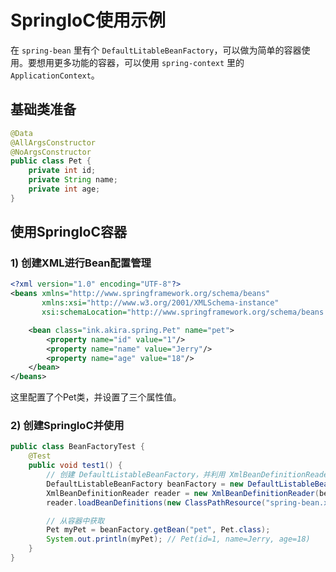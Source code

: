 # SpringIoC使用示例
在 `spring-bean` 里有个 `DefaultLitableBeanFactory`，可以做为简单的容器使用。要想用更多功能的容器，可以使用 `spring-context` 里的 `ApplicationContext`。

## 基础类准备
```java
@Data
@AllArgsConstructor
@NoArgsConstructor
public class Pet {
    private int id;
    private String name;
    private int age;
}
```

## 使用SpringIoC容器
### 1) 创建XML进行Bean配置管理
```xml
<?xml version="1.0" encoding="UTF-8"?>
<beans xmlns="http://www.springframework.org/schema/beans"
       xmlns:xsi="http://www.w3.org/2001/XMLSchema-instance"
       xsi:schemaLocation="http://www.springframework.org/schema/beans http://www.springframework.org/schema/beans/spring-beans.xsd">

    <bean class="ink.akira.spring.Pet" name="pet">
        <property name="id" value="1"/>
        <property name="name" value="Jerry"/>
        <property name="age" value="18"/>
    </bean>
</beans>
```
这里配置了个Pet类，并设置了三个属性值。

### 2) 创建SpringIoC并使用
```java
public class BeanFactoryTest {
    @Test
    public void test1() {
        // 创建 DefaultListableBeanFactory，并利用 XmlBeanDefinitionReader 从 applicationContext.xml 中加载Bean
        DefaultListableBeanFactory beanFactory = new DefaultListableBeanFactory();
        XmlBeanDefinitionReader reader = new XmlBeanDefinitionReader(beanFactory);
        reader.loadBeanDefinitions(new ClassPathResource("spring-bean.xml"));

        // 从容器中获取
        Pet myPet = beanFactory.getBean("pet", Pet.class);
        System.out.println(myPet); // Pet(id=1, name=Jerry, age=18)
    }
}
```